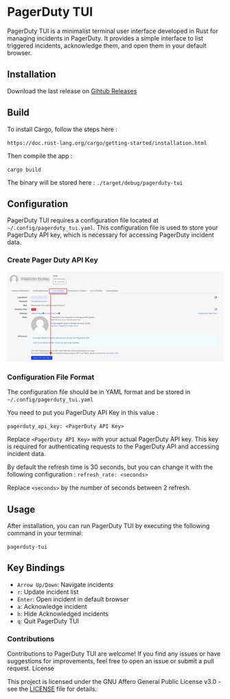 # PagerDuty TUI

PagerDuty TUI is a minimalist terminal user interface developed in Rust for managing incidents in PagerDuty. It provides a simple interface to list triggered incidents, acknowledge them, and open them in your default browser.

## Installation

Download the last release on [Gihtub Releases](https://github.com/Mk555/pagerduty-tui/releases/latest)

## Build

To install Cargo, follow the steps here : 

`https://doc.rust-lang.org/cargo/getting-started/installation.html`

Then compile the app :

`cargo build`

The binary will be stored here : `./target/debug/pagerduty-tui`

## Configuration

PagerDuty TUI requires a configuration file located at `~/.config/pagerduty_tui.yaml`. This configuration file is used to store your PagerDuty API key, which is necessary for accessing PagerDuty incident data.

### Create Pager Duty API Key

![Create PagerDuty API Key](DOC/PagerDutyApiKey.png "PagerDutyApiKey")

### Configuration File Format

The configuration file should be in YAML format and be stored in `~/.config/pagerduty_tui.yaml` 

You need to put you PagerDuty API Key in this value :

`pagerduty_api_key: <PagerDuty API Key>`

Replace `<PagerDuty API Key>` with your actual PagerDuty API key. This key is required for authenticating requests to the PagerDuty API and accessing incident data.

By default the refresh time is 30 seconds, but you can change it with the following configuration :
`refresh_rate: <seconds>`

Replace `<seconds>` by the number of seconds between 2 refresh.

## Usage

After installation, you can run PagerDuty TUI by executing the following command in your terminal:

`pagerduty-tui`

## Key Bindings

 - `Arrow Up/Down`: Navigate incidents
 - `r`: Update incident list
 - `Enter`: Open incident in default browser
 - `a`: Acknowledge incident
 - `h`: Hide Acknowledged incidents
 - `q`: Quit PagerDuty TUI

### Contributions

Contributions to PagerDuty TUI are welcome! If you find any issues or have suggestions for improvements, feel free to open an issue or submit a pull request.
License

This project is licensed under the GNU Affero General Public License v3.0 - see the [LICENSE](LICENSE) file for details.
